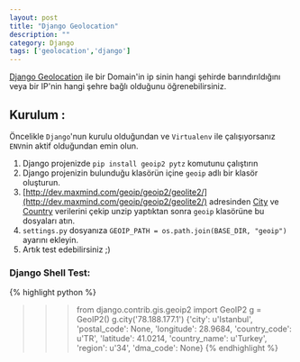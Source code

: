 ```yaml
---
layout: post
title: "Django Geolocation"
description: ""
category: Django
tags: ['geolocation','django']
---
```


[Django Geolocation](https://docs.djangoproject.com/en/1.10/ref/contrib/gis/geoip2/)  ile bir Domain'in ip sinin hangi şehirde barındırıldığını veya bir IP'nin hangi şehre bağlı olduğunu öğrenebilirsiniz.

## Kurulum :
Öncelikle `Django`'nun kurulu olduğundan ve `Virtualenv` ile çalışıyorsanız `ENV`nin aktif olduğundan emin olun.

1. Django projenizde `pip install geoip2 pytz` komutunu çalıştırın
2. Django projenizin bulunduğu klasörün içine `geoip` adlı bir klasör oluşturun. 
3. [http://dev.maxmind.com/geoip/geoip2/geolite2/](http://dev.maxmind.com/geoip/geoip2/geolite2/) adresinden [City] ve [Country] verilerini çekip unzip yaptıktan sonra `geoip` klasörüne bu dosyaları atın.
4. `settings.py` dosyanıza `GEOIP_PATH = os.path.join(BASE_DIR, "geoip")` ayarını ekleyin.
5. Artık test edebilirsiniz ;)

### Django Shell Test:

{% highlight python %}
>>> from django.contrib.gis.geoip2 import GeoIP2
>>> g = GeoIP2()
>>> g.city('78.188.177.1')
>>> {'city': u'Istanbul', 'postal_code': None, 'longitude': 28.9684, 'country_code': u'TR', 'latitude': 41.0214, 'country_name': u'Turkey', 'region': u'34', 'dma_code': None}
{% endhighlight %}

[django-geolocation]: https://docs.djangoproject.com/en/1.10/ref/contrib/gis/geoip2/

[City]: http://geolite.maxmind.com/download/geoip/database/GeoLite2-City.mmdb.gz
[Country]: http://geolite.maxmind.com/download/geoip/database/GeoLite2-Country.mmdb.gz